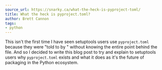 ```yaml
---
source_url: https://snarky.ca/what-the-heck-is-pyproject-toml/
title: What the heck is pyproject.toml?
author: Brett Cannon
tags:
- python
---
```


This isn't the first time I have seen setuptools users use `pyproject.toml` because they were "told to by <insert name of tool>" without knowing the entire point behind the file. And so I decided to write this blog post to try and explain to setuptools users why `pyproject.toml` exists and what it does as it's the future of packaging in the Python ecosystem.
